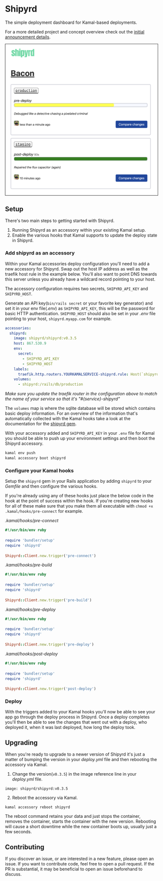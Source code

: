 # Shipyrd

The simple deployment dashboard for Kamal-based deployments.

For a more detailed project and concept overview check out the [initial announcement details](https://www.fromthekeyboard.com/shipyrd-the-dashboard-for-your-kamal-deployments/).

<img src="doc/images/demo.png" border="1" />

## Setup

There's two main steps to getting started with Shipyrd.

1. Running Shipyrd as an accessory within your existing Kamal setup. 
2. Enable the various hooks that Kamal supports to update the deploy state in Shipyrd.

### Add shipyrd as an accessory

Within your Kamal accessories deploy configuration you'll need to add a new accessory for Shipyrd. Swap out the host IP address as well as the traefik host rule in the example below. You'll also want to point DNS towards this server unless you already have a wildcard record pointing to your host.

The accessory configuration requires two secrets, `SHIPYRD_API_KEY` and `SHIPYRD_HOST`.

Generate an API key(`bin/rails secret` or your favorite key generator) and set it in your env file(_.env_) as `SHIPYRD_API_KEY`, this will be the password for basic HTTP authentication. `SHIPYRD_HOST` should also be set in your _.env_ file pointing to your host, `shipyrd.myapp.com` for example.

``` yml
accessories:
  shipyrd:
    image: shipyrd/shipyrd:v0.3.5
    host: 867.530.9
    env:
      secret:
        - SHIPYRD_API_KEY
        - SHIPYRD_HOST
    labels:
      traefik.http.routers.YOURKAMALSERVICE-shipyrd.rule: Host(`shipyrd.myapp.com`)
    volumes:
      - shipyrd:/rails/db/production

```

*Make sure you update the traefik router in the configuration above to match the name of your service so that it's "#{service}-shipyrd"*

The `volumes` map is where the sqlite database will be stored which contains basic deploy information. For an overview of the information that's automatically collected with the Kamal hooks take a look at the documentation for the [shipyrd gem](https://shipyrd/shipyrd-gem).

With your accessory added and `SHIPYRD_API_KEY` in your `.env` file for Kamal you should be able to push up your environment settings and then boot the Shipyrd accessory. 

``` bash
kamal env push
kamal accessory boot shipyrd
```

### Configure your Kamal hooks

Setup the `shipyrd` gem in your Rails application by adding `shipyrd` to your *Gemfile* and then configure the various hooks.

If you're already using any of these hooks just place the below code in the hook at the point of success within the hook. If you're creating new hooks for all of these make sure that you make them all executable with `chmod +x .kamal/hooks/pre-connect` for example.

*.kamal/hooks/pre-connect*
``` ruby
#!/usr/bin/env ruby

require 'bundler/setup'
require 'shipyrd'

Shipyrd::Client.new.trigger('pre-connect')
```

*.kamal/hooks/pre-build*
``` ruby
#!/usr/bin/env ruby

require 'bundler/setup'
require 'shipyrd'

Shipyrd::Client.new.trigger('pre-build')
```

*.kamal/hooks/pre-deploy*
``` ruby
#!/usr/bin/env ruby

require 'bundler/setup'
require 'shipyrd'

Shipyrd::Client.new.trigger('pre-deploy')
```

*.kamal/hooks/post-deploy*
``` ruby
#!/usr/bin/env ruby

require 'bundler/setup'
require 'shipyrd'

Shipyrd::Client.new.trigger('post-deploy')
```

### Deploy

With the triggers added to your Kamal hooks you'll now be able to see your app go through the deploy process in Shipyrd. Once a deploy completes you'll then be able to see the changes that went out with a deploy, who deployed it, when it was last deployed, how long the deploy took. 

## Upgrading

When you're ready to upgrade to a newer version of Shipyrd it's just a matter of bumping the version in your _deploy.yml_ file and then rebooting the accessory via Kamal.

1. Change the version(`v0.3.5`) in the image reference line in your _deploy.yml_ file.

```
image: shipyrd/shipyrd:v0.3.5
```

2. Reboot the accessory via Kamal.

```
kamal accessory reboot shipyrd
```

The reboot command retains your data and just stops the container, removes the container, starts the container with the new version. Rebooting will cause a short downtime while the new container boots up, usually just a few seconds.

## Contributing

If you discover an issue, or are interested in a new feature, please open an issue. If you want to contribute code, feel free to open a pull request. If the PR is substantial, it may be beneficial to open an issue beforehand to discuss.
